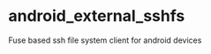 android_external_sshfs
======================

Fuse based ssh file system client for android devices
